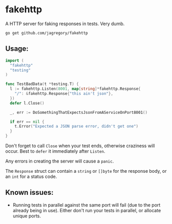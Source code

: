 # fakehttp

A HTTP server for faking responses in tests. Very dumb.

    go get github.com/jagregory/fakehttp

## Usage:

```go
import (
  "fakehttp"
  "testing"
)

func TestBadData(t *testing.T) {
  l := fakehttp.Listen(8001, map[string]*fakehttp.Response{
    "/": &fakehttp.Response{"this ain't json"},
  })
  defer l.Close()

  _, err := DoSomethingThatExpectsJsonFromAServiceOnPort8001()

  if err == nil {
    t.Error("Expected a JSON parse error, didn't get one")
  }
}
```

Don't forget to call `Close` when your test ends, otherwise craziness will occur. Best to `defer` it immediately after `Listen`.

Any errors in creating the server will cause a `panic`.

The `Response` struct can contain a `string` or `[]byte` for the response body, or an `int` for a status code.

## Known issues:

  * Running tests in parallel against the same port will fail (due to the port already being in use). Either don't run your tests in parallel, or allocate unique ports.
